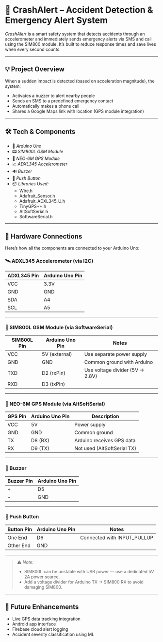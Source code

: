 # 🚨 CrashAlert – Accident Detection & Emergency Alert System

*CrashAlert* is a smart safety system that detects accidents through an accelerometer and immediately sends emergency alerts via SMS and call using the SIM800 module. It’s built to reduce response times and save lives when every second counts.

---

## 💡 Project Overview

When a sudden impact is detected (based on acceleration magnitude), the system:
- Activates a buzzer to alert nearby people
- Sends an SMS to a predefined emergency contact
- Automatically makes a phone call
- Shares a Google Maps link with location (GPS module integration)

---

## 🛠 Tech & Components

- 🔌 *Arduino Uno*
- 📟 *SIM800L GSM Module*
- 📍 *NEO-6M GPS Module*
- 📈 *ADXL345 Accelerometer*
- 🔊 *Buzzer*
- 🛑 *Push Button*
- 📦 *Libraries Used:*
  - Wire.h
  - Adafruit_Sensor.h
  - Adafruit_ADXL345_U.h
  - TinyGPS++.h
  - AltSoftSerial.h
  - SoftwareSerial.h

---
## 🔌 Hardware Connections

Here’s how all the components are connected to your Arduino Uno:

### 🛰 ADXL345 Accelerometer (via I2C)
| ADXL345 Pin | Arduino Uno Pin |
|-------------|------------------|
| VCC         | 3.3V             |
| GND         | GND              |
| SDA         | A4               |
| SCL         | A5               |

---

### 📡 SIM800L GSM Module (via SoftwareSerial)
| SIM800L Pin | Arduino Uno Pin | Notes                          |
|-------------|------------------|--------------------------------|
| VCC         | 5V (external)    | Use separate power supply      |
| GND         | GND              | Common ground with Arduino     |
| TXD         | D2 (rxPin)       | Use voltage divider (5V → 2.8V)|
| RXD         | D3 (txPin)       |                                |

---

### 📍 NEO-6M GPS Module (via AltSoftSerial)
| GPS Pin | Arduino Uno Pin | Description                     |
|---------|------------------|---------------------------------|
| VCC     | 5V               | Power supply                    |
| GND     | GND              | Common ground                   |
| TX      | D8 (RX)          | Arduino receives GPS data       |
| RX      | D9 (TX)          | Not used (AltSoftSerial TX)     |

---

### 🔔 Buzzer
| Buzzer Pin | Arduino Uno Pin |
|------------|------------------|
| +          | D5               |
| -          | GND              |

---

### 🔘 Push Button
| Button Pin | Arduino Uno Pin | Notes                         |
|------------|------------------|-------------------------------|
| One End    | D6               | Connected with INPUT_PULLUP   |
| Other End  | GND              |                               |

---

> ⚠ *Note:*  
> - SIM800L can be unstable with USB power — use a dedicated 5V 2A power source.
> - Add a voltage divider for Arduino TX → SIM800 RX to avoid damaging SIM800.

---

## 🌟 Future Enhancements

- Live GPS data tracking integration
- Android app interface
- Firebase cloud alert logging
- Accident severity classification using ML

